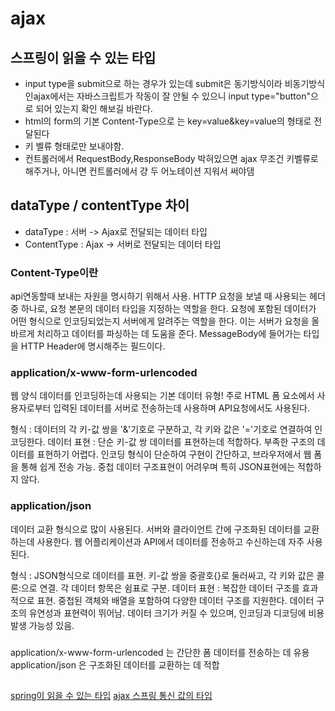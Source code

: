 # ajax


## 스프링이 읽을 수 있는 타입
- input type을 submit으로 하는 경우가 있는데 submit은 동기방식이라 비동기방식인ajax에서는 자바스크립트가 작동이 잘 안될 수 있으니 input type="button"으로 되어 있는지 확인 해보길 바란다.
- html의 form의 기본 Content-Type으로 는 key=value&key=value의 형태로 전달된다
- 키 벨류 형태로만 보내야함.
- 컨트롤러에서 RequestBody,ResponseBody 박혀있으면 ajax 무조건 키벨류로 해주거나, 아니면 컨트롤러에서 걍 두 어노테이션 지워서 써야댐



## dataType / contentType 차이

- dataType : 서버 -> Ajax로 전달되는 데이터 타입
- ContentType :  Ajax -> 서버로 전달되는 데이터 타입

### Content-Type이란
api연동할때 보내는 자원을 명시하기 위해서 사용.
HTTP 요청을 보낼 때 사용되는 헤더 중 하나로, 요청 본문의 데이터 타입을 지정하는 역할을 한다.
요청에 포함된 데이터가 어떤 형식으로 인코딩되었는지 서버에게 알려주는 역할을 한다.
이는 서버가 요청을 올바르게 처리하고 데이터를 파싱하는 데 도움을 준다.
MessageBody에 들어가는 타입을 HTTP Header에 명시해주는 필드이다.

### application/x-www-form-urlencoded
웹 양식 데이터를 인코딩하는데 사용되는 기본 데이터 유형!
주로 HTML 폼 요소에서 사용자로부터 입력된 데이터를 서버로 전송하는데 사용하며 API요청에서도 사용된다.

형식 : 데이터의 각 키-값 쌍을 '&'기호로 구분하고, 각 키와 값은 '='기호로 연결하여 인코딩한다.
데이터 표현 : 단순 키-값 쌍 데이터를 표현하는데 적합하다. 부족한 구조의 데이터를 표현하기 어렵다.
인코딩 형식이 단순하여 구현이 간단하고, 브라우저에서 웹 폼을 통해 쉽게 전송 가능. 중첩 데이터 구조표현이 어려우며 특히 JSON표현에는 적합하지 않다.

### application/json
데이터 교환 형식으로 많이 사용된다. 서버와 클라이언트 간에 구조화된 데이터를 교환하는데 사용한다. 웹 어플리케이션과 API에서 데이터를 전송하고 수신하는데 자주 사용된다.

형식 : JSON형식으로 데이터를 표현. 키-값 쌍을 중괄호{}로 둘러싸고, 각 키와 값은 콜론:으로 연결. 각 데이터 항목은 쉼표로 구분.
데이터 표현 : 복잡한 데이터 구조를 효과적으로 표현. 중첩된 객체와 배열을 포함하여 다양한 데이터 구조를 지원한다.
데이터 구조의 유연성과 표현력이 뛰어남. 데이터 크기가 커질 수 있으며, 인코딩과 디코딩에 비용발생 가능성 있음.

### 
application/x-www-form-urlencoded 는 간단한 폼 데이터를 전송하는 데 유용
application/json 은 구조화된 데이터를 교환하는 데 적합


## 
[spring이 읽을 수 있는 타입](https://stackoverflow.com/questions/34782025/http-post-request-with-content-type-application-x-www-form-urlencoded-not-workin/38252762#38252762)
[ajax 스프링 통신 값의 타입](https://velog.io/@nayoung188/SPRING-x-www-form-urlencoded%EC%99%80-applicationjson)
